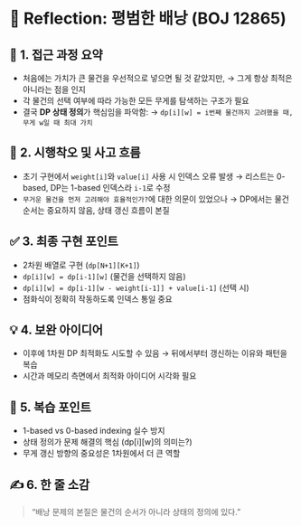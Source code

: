 # 💬 Reflection: 평범한 배낭 (BOJ 12865)

## 🧠 1. 접근 과정 요약

- 처음에는 가치가 큰 물건을 우선적으로 넣으면 될 것 같았지만,
  → 그게 항상 최적은 아니라는 점을 인지
- 각 물건의 선택 여부에 따라 가능한 모든 무게를 탐색하는 구조가 필요
- 결국 **DP 상태 정의**가 핵심임을 파악함:
  → `dp[i][w] = i번째 물건까지 고려했을 때, 무게 w일 때 최대 가치`

## 🔄 2. 시행착오 및 사고 흐름

- 초기 구현에서 `weight[i]`와 `value[i]` 사용 시 인덱스 오류 발생
  → 리스트는 0-based, DP는 1-based 인덱스라 `i-1`로 수정
- `무거운 물건을 먼저 고려해야 효율적인가?`에 대한 의문이 있었으나
  → DP에서는 물건 순서는 중요하지 않음, 상태 갱신 흐름이 본질

## ✅ 3. 최종 구현 포인트

- 2차원 배열로 구현 (`dp[N+1][K+1]`)
- `dp[i][w] = dp[i-1][w]` (물건을 선택하지 않음)
- `dp[i][w] = dp[i-1][w - weight[i-1]] + value[i-1]` (선택 시)
- 점화식이 정확히 작동하도록 인덱스 통일 중요

## 💡 4. 보완 아이디어

- 이후에 1차원 DP 최적화도 시도할 수 있음
  → 뒤에서부터 갱신하는 이유와 패턴을 복습
- 시간과 메모리 측면에서 최적화 아이디어 시각화 필요

## 🔁 5. 복습 포인트

- 1-based vs 0-based indexing 실수 방지
- 상태 정의가 문제 해결의 핵심 (dp[i][w]의 의미는?)
- 무게 갱신 방향의 중요성은 1차원에서 더 큰 역할

## ✍️ 6. 한 줄 소감

> “배낭 문제의 본질은 물건의 순서가 아니라 상태의 정의에 있다.”
